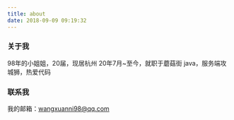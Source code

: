```yaml
---
title: about
date: 2018-09-09 09:19:32
---
```


### 关于我
98年的小姐姐，20届，现居杭州
20年7月~至今，就职于蘑菇街
java，服务端攻城狮，热爱代码



### 联系我
我的邮箱：wangxuanni98@qq.com






